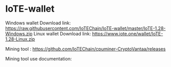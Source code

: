# IoTE-wallet
Windows wallet Download link: https://raw.githubusercontent.com/IoTEChain/IoTE-wallet/master/IoTE-1.28-Windows.zip
Linux  wallet Download link: https://www.iote.one/wallet/IoTE-1.28-Linux.zip

Mining tool : 
https://github.com/IoTEChain/cpuminer-CryptoVantaa/releases

Mining tool use documentation:


